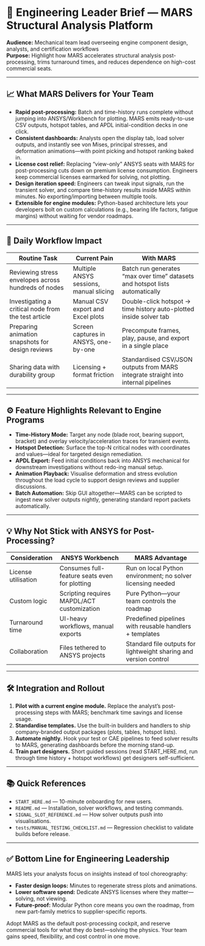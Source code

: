 # 🚀 Engineering Leader Brief — MARS Structural Analysis Platform

**Audience:** Mechanical team lead overseeing engine component design, analysts, and certification workflows  
**Purpose:** Highlight how MARS accelerates structural analysis post-processing, trims turnaround times, and reduces dependence on high-cost commercial seats.

---

## 📈 What MARS Delivers for Your Team

- **Rapid post-processing:** Batch and time-history runs complete without jumping into ANSYS/Workbench for plotting. MARS emits ready-to-use CSV outputs, hotspot tables, and APDL initial-condition decks in one click.
- **Consistent dashboards:** Analysts open the display tab, load solver outputs, and instantly see von Mises, principal stresses, and deformation animations—with point picking and hotspot ranking baked in.
- **License cost relief:** Replacing “view-only” ANSYS seats with MARS for post-processing cuts down on premium license consumption. Engineers keep commercial licenses earmarked for solving, not plotting.
- **Design iteration speed:** Engineers can tweak input signals, run the transient solver, and compare time-history results inside MARS within minutes. No exporting/importing between multiple tools.
- **Extensible for engine modules:** Python-based architecture lets your developers bolt on custom calculations (e.g., bearing life factors, fatigue margins) without waiting for vendor roadmaps.

---

## 🔧 Daily Workflow Impact

| Routine Task | Current Pain | With MARS |
|--------------|--------------|-----------|
| Reviewing stress envelopes across hundreds of nodes | Multiple ANSYS sessions, manual slicing | Batch run generates “max over time” datasets and hotspot lists automatically |
| Investigating a critical node from the test article | Manual CSV export and Excel plots | Double-click hotspot → time history auto-plotted inside solver tab |
| Preparing animation snapshots for design reviews | Screen captures in ANSYS, one-by-one | Precompute frames, play, pause, and export in a single place |
| Sharing data with durability group | Licensing + format friction | Standardised CSV/JSON outputs from MARS integrate straight into internal pipelines |

---

## ⚙️ Feature Highlights Relevant to Engine Programs

- **Time-History Mode:** Target any node (blade root, bearing support, bracket) and overlay velocity/acceleration traces for transient events.
- **Hotspot Detection:** Surface the top-N critical nodes with coordinates and values—ideal for targeted design remediation.
- **APDL Export:** Feed initial conditions back into ANSYS mechanical for downstream investigations without redo-ing manual setup.
- **Animation Playback:** Visualise deformation and stress evolution throughout the load cycle to support design reviews and supplier discussions.
- **Batch Automation:** Skip GUI altogether—MARS can be scripted to ingest new solver outputs nightly, generating standard report packets automatically.

---

## 💡 Why Not Stick with ANSYS for Post-Processing?

| Consideration | ANSYS Workbench | MARS Advantage |
|---------------|-----------------|----------------|
| License utilisation | Consumes full-feature seats even for plotting | Run on local Python environment; no solver licensing needed |
| Custom logic | Scripting requires MAPDL/ACT customization | Pure Python—your team controls the roadmap |
| Turnaround time | UI-heavy workflows, manual exports | Predefined pipelines with reusable handlers + templates |
| Collaboration | Files tethered to ANSYS projects | Standard file outputs for lightweight sharing and version control |

---

## 🛠️ Integration and Rollout

1. **Pilot with a current engine module.** Replace the analyst’s post-processing steps with MARS; benchmark time savings and license usage.
2. **Standardise templates.** Use the built-in builders and handlers to ship company-branded output packages (plots, tables, hotspot lists).
3. **Automate nightly.** Hook your test or CAE pipelines to feed solver results to MARS, generating dashboards before the morning stand-up.
4. **Train part designers.** Short guided sessions (read START_HERE.md, run through time history + hotspot workflows) get designers self-sufficient.

---

## 📚 Quick References

- `START_HERE.md` — 10-minute onboarding for new users.
- `README.md` — Installation, solver workflows, and testing commands.
- `SIGNAL_SLOT_REFERENCE.md` — How solver outputs push into visualisations.
- `tests/MANUAL_TESTING_CHECKLIST.md` — Regression checklist to validate builds before release.

---

## ✅ Bottom Line for Engineering Leadership

MARS lets your analysts focus on insights instead of tool choreography:

- **Faster design loops:** Minutes to regenerate stress plots and animations.
- **Lower software spend:** Dedicate ANSYS licenses where they matter—solving, not viewing.
- **Future-proof:** Modular Python core means you own the roadmap, from new part-family metrics to supplier-specific reports.

Adopt MARS as the default post-processing cockpit, and reserve commercial tools for what they do best—solving the physics. Your team gains speed, flexibility, and cost control in one move.

